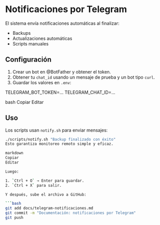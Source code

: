 # Notificaciones por Telegram

El sistema envía notificaciones automáticas al finalizar:

- Backups
- Actualizaciones automáticas
- Scripts manuales

## Configuración

1. Crear un bot en @BotFather y obtener el token.
2. Obtener tu `chat_id` usando un mensaje de prueba y un bot tipo `curl`.
3. Guardar los valores en `.env`:

TELEGRAM_BOT_TOKEN=...
TELEGRAM_CHAT_ID=...

bash
Copiar
Editar

## Uso

Los scripts usan `notify.sh` para enviar mensajes:

```bash
./scripts/notify.sh "Backup finalizado con éxito"
Esto garantiza monitoreo remoto simple y eficaz.

markdown
Copiar
Editar

Luego:

1. `Ctrl + O` → Enter para guardar.
2. `Ctrl + X` para salir.

Y después, sube el archivo a GitHub:

```bash
git add docs/telegram-notificaciones.md
git commit -m "Documentación: notificaciones por Telegram"
git push
